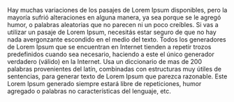 Hay muchas variaciones de los pasajes de Lorem Ipsum disponibles, pero la mayoría sufrió alteraciones en alguna manera, ya sea 
porque se le agregó humor, o palabras aleatorias que no parecen ni un poco creíbles. Si vas a utilizar un pasaje de Lorem Ipsum,
 necesitás estar seguro de que no hay nada avergonzante escondido en el medio del texto. Todos los generadores de Lorem Ipsum que se
  encuentran en Internet tienden a repetir trozos predefinidos cuando sea necesario, haciendo a este el único generador verdadero
  (válido) en la Internet. Usa un diccionario de mas de 200 palabras provenientes del latín, combinadas con estructuras muy útiles de 
  sentencias, para generar texto de Lorem Ipsum que parezca razonable. Este Lorem Ipsum generado siempre estará libre de repeticiones, 
  humor agregado o palabras no características del lenguaje, etc.